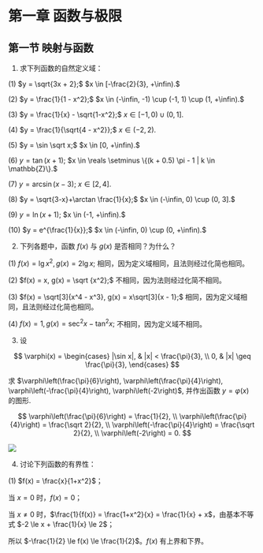 # 第一章 函数与极限

## 第一节 映射与函数

1. 求下列函数的自然定义域：

(1) $y = \sqrt{3x + 2};$ $x \in [-\frac{2}{3}, +\infin).$

(2) $y = \frac{1}{1 - x^2};$ $x \in (-\infin, -1) \cup (-1, 1) \cup (1, +\infin).$

(3) $y = \frac{1}{x} - \sqrt{1-x^2};$ $x \in [-1, 0) \cup (0, 1].$

(4) $y = \frac{1}{\sqrt{4 - x^2}};$ $x \in (-2, 2).$

(5) $y = \sin \sqrt x;$ $x \in [0, +\infin).$

(6) $y = \tan(x + 1);$ $x \in \reals \setminus \{(k + 0.5) \pi - 1 | k \in \mathbb{Z}\}.$

(7) $y = \arcsin(x - 3);$ $x \in [2, 4].$

(8) $y = \sqrt{3-x}+\arctan \frac{1}{x};$ $x \in (-\infin, 0) \cup (0, 3].$

(9) $y = \ln(x + 1);$ $x \in (-1, +\infin).$

(10) $y = e^{\frac{1}{x}};$ $x \in (-\infin, 0) \cup (0, +\infin).$

2. 下列各题中，函数 $f(x)$ 与 $g(x)$ 是否相同？为什么？

(1) $f(x) = \lg x^2, g(x) = 2 \lg x;$ 相同，因为定义域相同，且法则经过化简也相同。

(2) $f(x) = x, g(x) = \sqrt {x^2};$ 不相同，因为法则经过化简不相同。

(3) $f(x) = \sqrt[3]{x^4 - x^3}, g(x) = x\sqrt[3]{x - 1};$ 相同，因为定义域相同，且法则经过化简也相同。

(4) $f(x) = 1, g(x) = \sec^2 x - \tan^2 x;$ 不相同，因为定义域不相同。

3. 设

$$
\varphi(x) = \begin{cases}
    |\sin x|, & |x| < \frac{\pi}{3}, \\
     0, & |x| \geq \frac{\pi}{3},
\end{cases}
$$

求 $\varphi\left(\frac{\pi}{6}\right), \varphi\left(\frac{\pi}{4}\right), \varphi\left(-\frac{\pi}{4}\right), \varphi\left(-2\right)$, 并作出函数 $y = \varphi(x)$ 的图形.

$$
\varphi\left(\frac{\pi}{6}\right) = \frac{1}{2}, \\ 
\varphi\left(\frac{\pi}{4}\right) = \frac{\sqrt 2}{2}, \\
\varphi\left(-\frac{\pi}{4}\right) = \frac{\sqrt 2}{2}, \\
\varphi\left(-2\right) = 0.
$$

![](https://cdn.luogu.com.cn/upload/image_hosting/snv0uuiz.png)

4. 讨论下列函数的有界性：

(1) $f(x) = \frac{x}{1+x^2}$；

当 $x = 0$ 时，$f(x) = 0$；

当 $x \neq 0$ 时，$\frac{1}{f(x)} = \frac{1+x^2}{x} = \frac{1}{x} + x$，由基本不等式 $-2 \le x + \frac{1}{x} \le 2$；

所以 $-\frac{1}{2} \le f(x) \le \frac{1}{2}$。$f(x)$ 有上界和下界。
